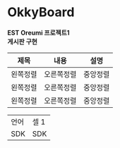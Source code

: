 # OkkyBoard  
**EST Oreumi 프로젝트1**  
**게시판 구현**  

|제목|내용|설명|
|:---:|:---:|:---:|
|왼쪽정렬|오른쪽정렬|중앙정렬|
|왼쪽정렬|오른쪽정렬|중앙정렬|
|왼쪽정렬|오른쪽정렬|중앙정렬|

<table>
    <tbody>
        <tr>
            <td linespan="2">언어</td> <td>셀 1</td>
        </tr>
        <tr>
            <td>SDK</td> <td>SDK</td>
        </tr>
    </tbody>
</table>
